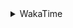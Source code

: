 <details>
 <summary>WakaTime</summary>

<!--START_SECTION:waka-->
![Profile Views](http://img.shields.io/badge/Profile%20Views-0-blue)

**🐱 My Github Data** 

> 🏆 363 Contributions in the Year 2021
 > 
> 📦 249.1 kB Used in Github's Storage 
 > 
> 🚫 Not Opted to Hire
 > 
> 📜 44 Public Repositories 
 > 
> 🔑 1 Private Repository 
 > 
**I'm a Night 🦉** 

```text
🌞 Morning    34 commits     ██░░░░░░░░░░░░░░░░░░░░░░░   11.41% 
🌆 Daytime    113 commits    █████████░░░░░░░░░░░░░░░░   37.92% 
🌃 Evening    118 commits    ██████████░░░░░░░░░░░░░░░   39.6% 
🌙 Night      33 commits     ██░░░░░░░░░░░░░░░░░░░░░░░   11.07%

```
📅 **I'm Most Productive on Monday** 

```text
Monday       54 commits     ████░░░░░░░░░░░░░░░░░░░░░   18.12% 
Tuesday      46 commits     ███░░░░░░░░░░░░░░░░░░░░░░   15.44% 
Wednesday    42 commits     ███░░░░░░░░░░░░░░░░░░░░░░   14.09% 
Thursday     45 commits     ███░░░░░░░░░░░░░░░░░░░░░░   15.1% 
Friday       42 commits     ███░░░░░░░░░░░░░░░░░░░░░░   14.09% 
Saturday     34 commits     ██░░░░░░░░░░░░░░░░░░░░░░░   11.41% 
Sunday       35 commits     ███░░░░░░░░░░░░░░░░░░░░░░   11.74%

```


📊 **This Week I Spent My Time On** 

```text
⌚︎ Time Zone: Asia/Shanghai

💬 Programming Languages: 
Go                       33 hrs 11 mins      █████████████████░░░░░░░░   70.83% 
C++                      5 hrs 59 mins       ███░░░░░░░░░░░░░░░░░░░░░░   12.79% 
C                        2 hrs 41 mins       █░░░░░░░░░░░░░░░░░░░░░░░░   5.73% 
CMake                    59 mins             ░░░░░░░░░░░░░░░░░░░░░░░░░   2.11% 
Bash                     32 mins             ░░░░░░░░░░░░░░░░░░░░░░░░░   1.15%

🔥 Editors: 
VS Code                  46 hrs 31 mins      ████████████████████████░   99.31% 
IntelliJ                 19 mins             ░░░░░░░░░░░░░░░░░░░░░░░░░   0.69%

🐱‍💻 Projects: 
matcloud                 30 hrs 58 mins      ████████████████░░░░░░░░░   66.13% 
cpp                      6 hrs 56 mins       ███░░░░░░░░░░░░░░░░░░░░░░   14.82% 
leetcode                 1 hr 45 mins        █░░░░░░░░░░░░░░░░░░░░░░░░   3.74% 
tinyrpc                  1 hr 45 mins        █░░░░░░░░░░░░░░░░░░░░░░░░   3.74% 
tinyhttpd                1 hr 37 mins        ░░░░░░░░░░░░░░░░░░░░░░░░░   3.46%

💻 Operating System: 
Windows                  44 hrs 10 mins      ███████████████████████░░   94.29% 
Linux                    2 hrs 40 mins       █░░░░░░░░░░░░░░░░░░░░░░░░   5.71%

```

**I Mostly Code in Go** 

```text
Go                       14 repos            ██████████░░░░░░░░░░░░░░░   42.42% 
Java                     9 repos             ██████░░░░░░░░░░░░░░░░░░░   27.27% 
Python                   2 repos             █░░░░░░░░░░░░░░░░░░░░░░░░   6.06% 
Vue                      2 repos             █░░░░░░░░░░░░░░░░░░░░░░░░   6.06% 
HTML                     2 repos             █░░░░░░░░░░░░░░░░░░░░░░░░   6.06%

```


**Timeline**

![Chart not found](https://raw.githubusercontent.com/MaoLongLong/MaoLongLong/main/charts/bar_graph.png) 


 Last Updated on 30/08/2021
<!--END_SECTION:waka-->

</details>
